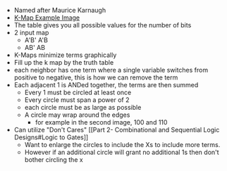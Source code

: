 - Named after Maurice Karnaugh
- [K-Map Example Image](./k-map-image.png)
- The table gives you all possible values for the number of bits
- 2 input map
  - A'B' A'B
  - AB' AB
- K-Maps minimize terms graphically
- Fill up the k map by the truth table
- each neighbor has one term where a single variable switches from positive to negative, this is how we can remove the term
- Each adjacent 1 is ANDed together, the terms are then summed
  - Every 1 must be circled at least once
  - Every circle must span a power of 2
  - each circle must be as large as possible
  - A circle may wrap around the edges
    - for example in the second image, 100 and 110
- Can utilize "Don't Cares" [[Part 2- Combinational and Sequential Logic Designs#Logic to Gates]]
  - Want to enlarge the circles to include the Xs to include more terms.
  - However if an additional circle will grant no additional 1s then don't bother circling the x
